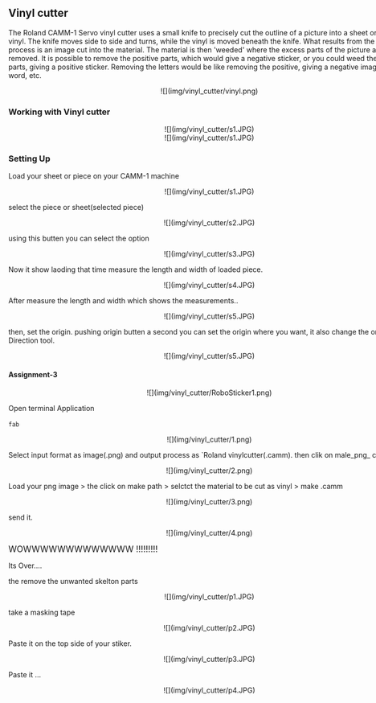 <div style="width:800px;">

## Vinyl cutter

The Roland CAMM-1 Servo vinyl cutter uses a small knife to precisely cut the outline of a picture into a sheet or piece of vinyl. The knife moves side to side and turns, while the vinyl is moved beneath the knife. What results from the cut process is an image cut into the material. The material is then 'weeded' where the excess parts of the picture are removed. It is possible to remove the positive parts, which would give a negative sticker, or you could weed the negative parts, giving a positive sticker. Removing the letters would be like removing the positive, giving a negative image of the word, etc. 

<center>![](img/vinyl_cutter/vinyl.png)</center>


### Working with Vinyl cutter

<center>![](img/vinyl_cutter/s1.JPG)</center>

<center>![](img/vinyl_cutter/s1.JPG)</center>

### Setting Up

Load your sheet or piece on your CAMM-1 machine

<center>![](img/vinyl_cutter/s1.JPG)</center>

select the piece or sheet(selected piece)

<center>![](img/vinyl_cutter/s2.JPG)</center>

using this butten you can select the option

<center>![](img/vinyl_cutter/s3.JPG)</center>
 
 Now it show laoding that time measure the length and width of loaded piece.

<center>![](img/vinyl_cutter/s4.JPG)</center>
  
 After measure the length and width which shows the measurements..
 
<center>![](img/vinyl_cutter/s5.JPG)</center>

then, set the origin. pushing origin butten a second you can set the origin where you want, it also change the origin using Direction tool. 

<center>![](img/vinyl_cutter/s5.JPG)</center>




#### Assignment-3

<center>![](img/vinyl_cutter/RoboSticker1.png)</center>

Open terminal Application

`
    fab
`
    
<center>![](img/vinyl_cutter/1.png)</center>

Select input format as image(.png) and output process as `Roland vinylcutter(.camm). then clik on male_png_ camm

<center>![](img/vinyl_cutter/2.png)</center>

Load your png image > the click on make path > selctct the material to be cut as vinyl > make .camm

<center>![](img/vinyl_cutter/3.png)</center>

send it.

<center>![](img/vinyl_cutter/4.png)</center>


<big>WOWWWWWWWWWWWWW !!!!!!!!!</big>

Its Over....

the remove the unwanted skelton parts

<center>![](img/vinyl_cutter/p1.JPG)</center>

take a masking tape

<center>![](img/vinyl_cutter/p2.JPG)</center>

Paste it on the top side of your stiker.

<center>![](img/vinyl_cutter/p3.JPG)</center>

Paste it ... 

<center>![](img/vinyl_cutter/p4.JPG)</center>

</div>